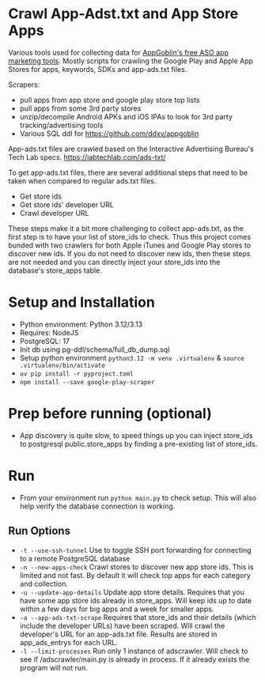 # Crawl App-Adst.txt and App Store Apps

Various tools used for collecting data for [AppGoblin's free ASO app marketing tools](https://appgoblin.info). Mostly scripts for crawling the Google Play and Apple App Stores for apps, keywords, SDKs and app-ads.txt files.

Scrapers:

- pull apps from app store and google play store top lists
- pull apps from some 3rd party stores
- unzip/decompile Android APKs and iOS IPAs to look for 3rd party tracking/advertising tools
- Various SQL ddl for https://github.com/ddxv/appgoblin

App-ads.txt files are crawled based on the Interactive Advertising Bureau's Tech Lab specs. https://iabtechlab.com/ads-txt/

To get app-ads.txt files, there are several additional steps that need to be taken when compared to regular ads.txt files.

- Get store ids
- Get store ids' developer URL
- Crawl developer URL

These steps make it a bit more challenging to collect app-ads.txt, as the first step is to have your list of store_ids to check. Thus this project comes bunded with two crawlers for both Apple iTunes and Google Play stores to discover new ids. If you do not need to discover new ids, then these steps are not needed and you can directly inject your store_ids into the database's store_apps table.

# Setup and Installation

- Python environment: Python 3.12/3.13
- Requires: NodeJS
- PostgreSQL: 17
- Init db using pg-ddl/schema/full_db_dump.sql
- Setup python environment `python3.12 -m venv .virtualenv` & `source .virtualenv/bin/activate`
- `uv pip install -r pyproject.toml`
- `npm install --save google-play-scraper`

# Prep before running (optional)

- App discovery is quite slow, to speed things up you can inject store_ids to postgresql public.store_apps by finding a pre-existing list of store_ids.

# Run

- From your environment run `python main.py` to check setup. This will also help verify the database connection is working.

## Run Options

- `-t --use-ssh-tunnel` Use to toggle SSH port forwarding for connecting to a remote PostgreSQL database
- `-n --new-apps-check` Crawl stores to discover new app store ids. This is limited and not fast. By default it will check top apps for each category and collection.
- `-u --update-app-details` Update app store details. Requires that you have some app store ids already in store_apps. Will keep ids up to date within a few days for big apps and a week for smaller apps.
- `-a --app-ads-txt-scrape` Requires that store_ids and their details (which include the developer URLs) have been scraped. Will crawl the developer's URL for an app-ads.txt file. Results are stored in app_ads_entrys for each URL.
- `-l --limit-processes` Run only 1 instance of adscrawler. Will check to see if /adscrawler/main.py is already in process. If it already exists the program will not run.
